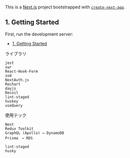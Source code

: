 This is a [Next.js](https://nextjs.org/) project bootstrapped with [`create-next-app`](https://github.com/vercel/next.js/tree/canary/packages/create-next-app).

## 1. Getting Started

First, run the development server:

- [1. Getting Started](#1-getting-started)

ライブラリ

```
jest
swr
React-Hook-Form
zod
NextAuth.js
Rechart
dayjs
Recoil
lint-staged
huskey
useQuery
```

使用テック

```
Next
Redux Toolkit
GraphQL (Apollo) → DynamoDB
Prisma　→ RDS
```

```CI/CD
lint-staged
husky
```
